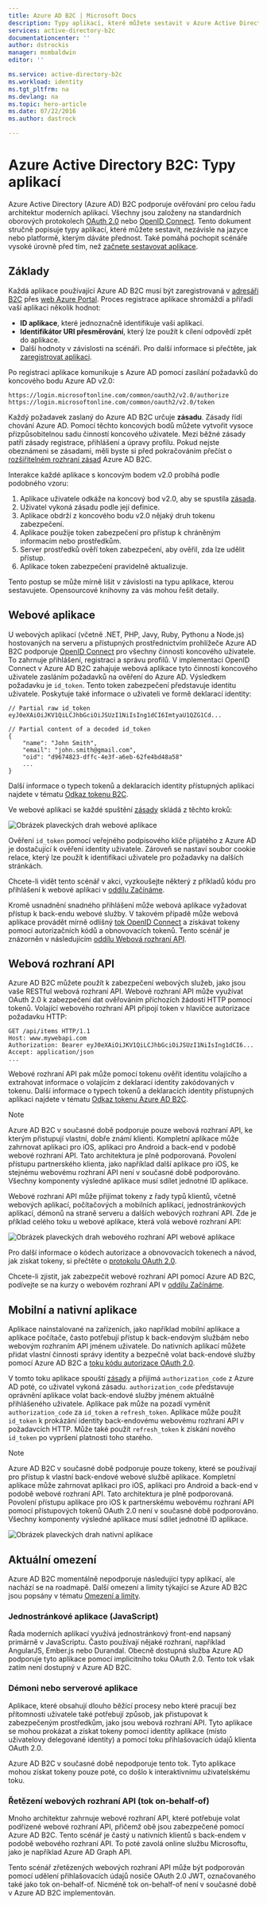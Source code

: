 ```yaml
---
title: Azure AD B2C | Microsoft Docs
description: Typy aplikací, které můžete sestavit v Azure Active Directory B2C.
services: active-directory-b2c
documentationcenter: ''
author: dstrockis
manager: msmbaldwin
editor: ''

ms.service: active-directory-b2c
ms.workload: identity
ms.tgt_pltfrm: na
ms.devlang: na
ms.topic: hero-article
ms.date: 07/22/2016
ms.author: dastrock

---
```

# Azure Active Directory B2C: Typy aplikací
Azure Active Directory (Azure AD) B2C podporuje ověřování pro celou řadu architektur moderních aplikací. Všechny jsou založeny na standardních oborových protokolech [OAuth 2.0](active-directory-b2c-reference-protocols.md) nebo [OpenID Connect](active-directory-b2c-reference-protocols.md). Tento dokument stručně popisuje typy aplikací, které můžete sestavit, nezávisle na jazyce nebo platformě, kterým dáváte přednost. Také pomáhá pochopit scénáře vysoké úrovně před tím, než [začnete sestavovat aplikace](active-directory-b2c-overview.md#getting-started).

## Základy
Každá aplikace používající Azure AD B2C musí být zaregistrovaná v [adresáři B2C](active-directory-b2c-get-started.md) přes [web Azure Portal](https://portal.azure.com/). Proces registrace aplikace shromáždí a přiřadí vaší aplikaci několik hodnot:

* **ID aplikace**, které jednoznačně identifikuje vaši aplikaci.
* **Identifikátor URI přesměrování**, který lze použít k cílení odpovědí zpět do aplikace.
* Další hodnoty v závislosti na scénáři. Pro další informace si přečtěte, jak [zaregistrovat aplikaci](active-directory-b2c-app-registration.md).

Po registraci aplikace komunikuje s Azure AD pomocí zasílání požadavků do koncového bodu Azure AD v2.0:

```
https://login.microsoftonline.com/common/oauth2/v2.0/authorize
https://login.microsoftonline.com/common/oauth2/v2.0/token
```

Každý požadavek zaslaný do Azure AD B2C určuje **zásadu**. Zásady řídí chování Azure AD. Pomocí těchto koncových bodů můžete vytvořit vysoce přizpůsobitelnou sadu činností koncového uživatele. Mezi běžné zásady patří zásady registrace, přihlášení a úpravy profilu. Pokud nejste obeznámeni se zásadami, měli byste si před pokračováním přečíst o [rozšiřitelném rozhraní zásad](active-directory-b2c-reference-policies.md) Azure AD B2C.

Interakce každé aplikace s koncovým bodem v2.0 probíhá podle podobného vzoru:

1. Aplikace uživatele odkáže na koncový bod v2.0, aby se spustila [zásada](active-directory-b2c-reference-policies.md).
2. Uživatel vykoná zásadu podle její definice.
3. Aplikace obdrží z koncového bodu v2.0 nějaký druh tokenu zabezpečení.
4. Aplikace použije token zabezpečení pro přístup k chráněným informacím nebo prostředkům.
5. Server prostředků ověří token zabezpečení, aby ověřil, zda lze udělit přístup.
6. Aplikace token zabezpečení pravidelně aktualizuje.

<!-- TODO: Need a page for libraries to link to -->
Tento postup se může mírně lišit v závislosti na typu aplikace, kterou sestavujete. Opensourcové knihovny za vás mohou řešit detaily.

## Webové aplikace
U webových aplikací (včetně .NET, PHP, Javy, Ruby, Pythonu a Node.js) hostovaných na serveru a přístupných prostřednictvím prohlížeče Azure AD B2C podporuje [OpenID Connect](active-directory-b2c-reference-protocols.md) pro všechny činnosti koncového uživatele. To zahrnuje přihlášení, registraci a správu profilů. V implementaci OpenID Connect v Azure AD B2C zahajuje webová aplikace tyto činnosti koncového uživatele zasláním požadavků na ověření do Azure AD. Výsledkem požadavku je `id_token`. Tento token zabezpečení představuje identitu uživatele. Poskytuje také informace o uživateli ve formě deklarací identity:

```
// Partial raw id_token
eyJ0eXAiOiJKV1QiLCJhbGciOiJSUzI1NiIsIng1dCI6ImtyaU1QZG1Cd...

// Partial content of a decoded id_token
{
    "name": "John Smith",
    "email": "john.smith@gmail.com",
    "oid": "d9674823-dffc-4e3f-a6eb-62fe4bd48a58"
    ...
}
```

Další informace o typech tokenů a deklaracích identity přístupných aplikaci najdete v tématu [Odkaz tokenu B2C](active-directory-b2c-reference-tokens.md).

Ve webové aplikaci se každé spuštění [zásady](active-directory-b2c-reference-policies.md) skládá z těchto kroků:

![Obrázek plaveckých drah webové aplikace](./media/active-directory-b2c-apps/webapp.png)

Ověření `id_token` pomocí veřejného podpisového klíče přijatého z Azure AD je dostačující k ověření identity uživatele. Zároveň se nastaví soubor cookie relace, který lze použít k identifikaci uživatele pro požadavky na dalších stránkách.

Chcete-li vidět tento scénář v akci, vyzkoušejte některý z příkladů kódu pro přihlášení k webové aplikaci v [oddílu Začínáme](active-directory-b2c-overview.md#getting-started).

Kromě usnadnění snadného přihlášení může webová aplikace vyžadovat přístup k back-endu webové služby. V takovém případě může webová aplikace provádět mírně odlišný [tok OpenID Connect](active-directory-b2c-reference-oidc.md) a získávat tokeny pomocí autorizačních kódů a obnovovacích tokenů. Tento scénář je znázorněn v následujícím [oddílu Webová rozhraní API](#web-apis).

<!--, and in our [WebApp-WebAPI Getting started topic](active-directory-b2c-devquickstarts-web-api-dotnet.md).-->

## Webová rozhraní API
Azure AD B2C můžete použít k zabezpečení webových služeb, jako jsou vaše RESTful webová rozhraní API. Webové rozhraní API může využívat OAuth 2.0 k zabezpečení dat ověřováním příchozích žádostí HTTP pomocí tokenů. Volající webového rozhraní API připojí token v hlavičce autorizace požadavku HTTP:

```
GET /api/items HTTP/1.1
Host: www.mywebapi.com
Authorization: Bearer eyJ0eXAiOiJKV1QiLCJhbGciOiJSUzI1NiIsIng1dCI6...
Accept: application/json
...
```

Webové rozhraní API pak může pomocí tokenu ověřit identitu volajícího a extrahovat informace o volajícím z deklarací identity zakódovaných v tokenu. Další informace o typech tokenů a deklaracích identity přístupných aplikaci najdete v tématu [Odkaz tokenu Azure AD B2C](active-directory-b2c-reference-tokens.md).

> [!NOTE]
> Azure AD B2C v současné době podporuje pouze webová rozhraní API, ke kterým přistupují vlastní, dobře známí klienti. Kompletní aplikace může zahrnovat aplikaci pro iOS, aplikaci pro Android a back-end v podobě webové rozhraní API. Tato architektura je plně podporovaná. Povolení přístupu partnerského klienta, jako například další aplikace pro iOS, ke stejnému webovému rozhraní API není v současné době podporováno. Všechny komponenty výsledné aplikace musí sdílet jednotné ID aplikace.
> 
> 

Webové rozhraní API může přijímat tokeny z řady typů klientů, včetně webových aplikací, počítačových a mobilních aplikací, jednostránkových aplikací, démonů na straně serveru a dalších webových rozhraní API. Zde je příklad celého toku u webové aplikace, která volá webové rozhraní API:

![Obrázek plaveckých drah webového rozhraní API webové aplikace](./media/active-directory-b2c-apps/webapi.png)

Pro další informace o kódech autorizace a obnovovacích tokenech a návod, jak získat tokeny, si přečtěte o [protokolu OAuth 2.0](active-directory-b2c-reference-oauth-code.md).

Chcete-li zjistit, jak zabezpečit webové rozhraní API pomocí Azure AD B2C, podívejte se na kurzy o webovém rozhraní API v [oddílu Začínáme](active-directory-b2c-overview.md#getting-started).

## Mobilní a nativní aplikace
Aplikace nainstalované na zařízeních, jako například mobilní aplikace a aplikace počítače, často potřebují přístup k back-endovým službám nebo webovým rozhraním API jménem uživatele. Do nativních aplikací můžete přidat vlastní činnosti správy identity a bezpečně volat back-endové služby pomocí Azure AD B2C a [toku kódu autorizace OAuth 2.0](active-directory-b2c-reference-oauth-code.md).  

V tomto toku aplikace spouští [zásady](active-directory-b2c-reference-policies.md) a přijímá `authorization_code` z Azure AD poté, co uživatel vykoná zásadu. `authorization_code` představuje oprávnění aplikace volat back-endové služby jménem aktuálně přihlášeného uživatele. Aplikace pak může na pozadí vyměnit `authorization_code` za `id_token` a `refresh_token`.  Aplikace může použít `id_token` k prokázání identity back-endovému webovému rozhraní API v požadavcích HTTP. Může také použít `refresh_token` k získání nového `id_token` po vypršení platnosti toho starého.

> [!NOTE]
> Azure AD B2C v současné době podporuje pouze tokeny, které se používají pro přístup k vlastní back-endové webové službě aplikace. Kompletní aplikace může zahrnovat aplikaci pro iOS, aplikaci pro Android a back-end v podobě webové rozhraní API. Tato architektura je plně podporovaná. Povolení přístupu aplikace pro iOS k partnerskému webovému rozhraní API pomocí přístupových tokenů OAuth 2.0 není v současné době podporováno. Všechny komponenty výsledné aplikace musí sdílet jednotné ID aplikace.
> 
> 

![Obrázek plaveckých drah nativní aplikace](./media/active-directory-b2c-apps/native.png)

## Aktuální omezení
Azure AD B2C momentálně nepodporuje následující typy aplikací, ale nachází se na roadmapě. Další omezení a limity týkající se Azure AD B2C jsou popsány v tématu [Omezení a limity](active-directory-b2c-limitations.md).

### Jednostránkové aplikace (JavaScript)
Řada moderních aplikací využívá jednostránkový front-end napsaný primárně v JavaScriptu. Často používají nějaké rozhraní, například AngularJS, Ember.js nebo Durandal. Obecně dostupná služba Azure AD podporuje tyto aplikace pomocí implicitního toku OAuth 2.0. Tento tok však zatím není dostupný v Azure AD B2C.

### Démoni nebo serverové aplikace
Aplikace, které obsahují dlouho běžící procesy nebo které pracují bez přítomnosti uživatele také potřebují způsob, jak přistupovat k zabezpečeným prostředkům, jako jsou webová rozhraní API. Tyto aplikace se mohou prokázat a získat tokeny pomocí identity aplikace (místo uživatelovy delegované identity) a pomocí toku přihlašovacích údajů klienta OAuth 2.0. 

Azure AD B2C v současné době nepodporuje tento tok. Tyto aplikace mohou získat tokeny pouze poté, co došlo k interaktivnímu uživatelskému toku.

### Řetězení webových rozhraní API (tok on-behalf-of)
Mnoho architektur zahrnuje webové rozhraní API, které potřebuje volat podřízené webové rozhraní API, přičemž obě jsou zabezpečené pomocí Azure AD B2C. Tento scénář je častý u nativních klientů s back-endem v podobě webového rozhraní API. To poté zavolá online službu Microsoftu, jako je například Azure AD Graph API.

Tento scénář zřetězených webových rozhraní API může být podporován pomocí udělení přihlašovacích údajů nosiče OAuth 2.0 JWT, označovaného také jako tok on-behalf-of.  Nicméně tok on-behalf-of není v současné době v Azure AD B2C implementován.

<!--HONumber=Sep16_HO3-->


